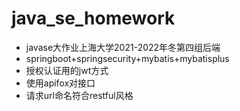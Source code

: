 # java_se_homework
* javase大作业上海大学2021-2022年冬第四组后端
* springboot+springsecurity+mybatis+mybatisplus
* 授权认证用的jwt方式
* 使用apifox对接口
* 请求url命名符合restful风格

